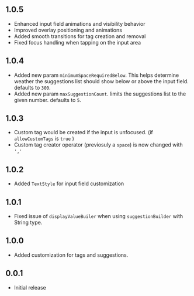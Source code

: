 ## 1.0.5
* Enhanced input field animations and visibility behavior
* Improved overlay positioning and animations
* Added smooth transitions for tag creation and removal
* Fixed focus handling when tapping on the input area

## 1.0.4
* Added new param `minimumSpaceRequiredBelow`. This helps determine weather the suggestions list should show below or above the input field. defaults to `300`.
* Added new param `maxSuggestionCount`. limits the suggestions list to the given number. defaults to `5`.


## 1.0.3
* Custom tag would be created if the input is unfocused. (if `allowCustomTags` is `true` )
* Custom tag creator operator (previosuly a `space`) is now changed with `','`

## 1.0.2
* Added `TextStyle` for input field customization

## 1.0.1
* Fixed issue of `displayValueBuiler` when using `suggestionBuilder` with String type.

## 1.0.0
* Added customization for tags and suggestions.

## 0.0.1
* Initial release
